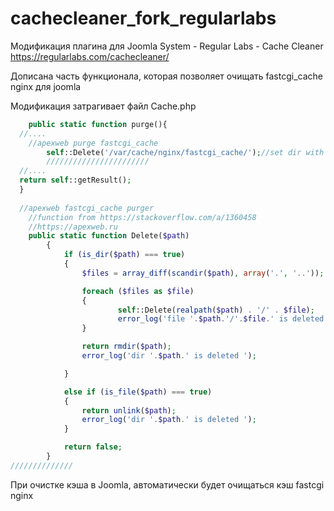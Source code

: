 # cachecleaner_fork_regularlabs
Модификация плагина для Joomla 	System - Regular Labs - Cache Cleaner
https://regularlabs.com/cachecleaner/

Дописана часть функционала, которая позволяет очищать fastcgi_cache nginx для joomla

Модификация затрагивает файл Cache.php
```php
	public static function purge(){
  //....
  	//apexweb purge fastcgi_cache
		self::Delete('/var/cache/nginx/fastcgi_cache/');//set dir with path Задаем директорию хранения кэша fastcgi nginx
		///////////////////////
  //....
  return self::getResult();
  }
  
  //apexweb fastcgi_cache purger
	//function from https://stackoverflow.com/a/1360458
	//https://apexweb.ru
	public static function Delete($path)
		{
			if (is_dir($path) === true)
			{
				$files = array_diff(scandir($path), array('.', '..'));

				foreach ($files as $file)
				{
						self::Delete(realpath($path) . '/' . $file);
						error_log('file '.$path.'/'.$file.' is deleted ');
				}

				return rmdir($path);
				error_log('dir '.$path.' is deleted ');

			}

			else if (is_file($path) === true)
			{
				return unlink($path);
				error_log('dir '.$path.' is deleted ');
			}

			return false;
		}
//////////////
```
При очистке кэша в Joomla, автоматически будет очищаться кэш fastcgi nginx
